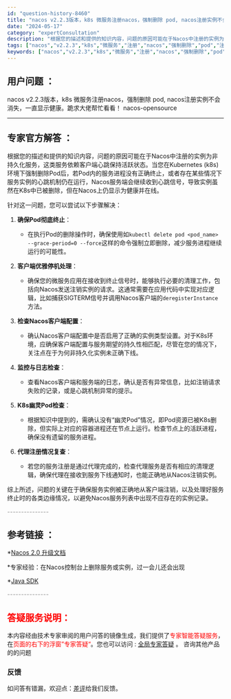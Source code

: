 ```yaml
---
id: "question-history-8460"
title: "nacos v2.2.3版本，k8s 微服务注册nacos，强制删除 pod, nacos注册实例不会消失 nacos-opensource"
date: "2024-05-17"
category: "expertConsultation"
description: "根据您的描述和提供的知识内容，问题的原因可能在于Nacos中注册的实例为非持久化服务，这类服务依赖客户端心跳保持活跃状态。当您在Kubernetes (k8s) 环境下强制删除Pod后，若Pod内的服务进程没有正确终止，或者存在某些情况下服务实例的心跳机制仍在运行，Nacos服务端会继续收到心跳信号"
tags: ["nacos","v2.2.3","k8s","微服务","注册","nacos","强制删除","pod","注册实例","不会消失","一直显示健康"]
keywords: ["nacos","v2.2.3","k8s","微服务","注册","nacos","强制删除","pod","注册实例","不会消失","一直显示健康"]
---
```


## 用户问题 ： 
 nacos v2.2.3版本，k8s 微服务注册nacos，强制删除 pod, nacos注册实例不会消失，一直显示健康。跪求大佬帮忙看看！ nacos-opensource 

---------------
## 专家官方解答 ：

根据您的描述和提供的知识内容，问题的原因可能在于Nacos中注册的实例为非持久化服务，这类服务依赖客户端心跳保持活跃状态。当您在Kubernetes (k8s) 环境下强制删除Pod后，若Pod内的服务进程没有正确终止，或者存在某些情况下服务实例的心跳机制仍在运行，Nacos服务端会继续收到心跳信号，导致实例虽然在K8s中已被删除，但在Nacos上仍显示为健康并在线。

针对这一问题，您可以尝试以下步骤解决：

1. **确保Pod彻底终止**：
   - 在执行Pod的删除操作时，确保使用如`kubectl delete pod <pod_name> --grace-period=0 --force`这样的命令强制立即删除，减少服务进程继续运行的可能性。

2. **客户端优雅停机处理**：
   - 确保您的微服务应用在接收到终止信号时，能够执行必要的清理工作，包括向Nacos发送注销实例的请求。这通常需要在应用代码中实现对应逻辑，比如捕获SIGTERM信号并调用Nacos客户端的`deregisterInstance`方法。

3. **检查Nacos客户端配置**：
   - 确认Nacos客户端配置中是否启用了正确的实例类型设置。对于K8s环境，应确保客户端配置与服务期望的持久性相匹配，尽管在您的情况下，关注点在于为何非持久化实例未正确下线。

4. **监控与日志检查**：
   - 查看Nacos客户端和服务端的日志，确认是否有异常信息，比如注销请求失败的记录，或是心跳机制异常的提示。

5. **K8s幽灵Pod检查**：
   - 根据知识中提到的，需确认没有“幽灵Pod”情况，即Pod资源已被K8s删除，但实际上对应的容器进程还在节点上运行。检查节点上的活跃进程，确保没有遗留的服务进程。

6. **代理注册情况复查**：
   - 若您的服务注册是通过代理完成的，检查代理服务是否有相应的清理逻辑，确保代理在接收到服务下线通知时，也能正确地从Nacos注销实例。

综上所述，问题的关键在于确保服务实例被正确地从客户端注销，以及处理好服务终止时的各类边缘情况，以避免Nacos服务列表中出现不应存在的实例记录。


<font color="#949494">---------------</font> 


## 参考链接 ：

*[Nacos 2.0 升级文档](https://nacos.io/docs/latest/upgrading/200-upgrading)
 
 *专家经验：在Nacos控制台上删除服务或实例，过一会儿还会出现 
 
 *[Java SDK](https://nacos.io/docs/latest/guide/user/sdk)


 <font color="#949494">---------------</font> 
 


## <font color="#FF0000">答疑服务说明：</font> 

本内容经由技术专家审阅的用户问答的镜像生成，我们提供了<font color="#FF0000">专家智能答疑服务</font>，在<font color="#FF0000">页面的右下的浮窗”专家答疑“</font>。您也可以访问 : [全局专家答疑](https://opensource.alibaba.com/chatBot) 。 咨询其他产品的的问题

### 反馈
如问答有错漏，欢迎点：[差评](https://ai.nacos.io/user/feedbackByEnhancerGradePOJOID?enhancerGradePOJOId=13677)给我们反馈。
